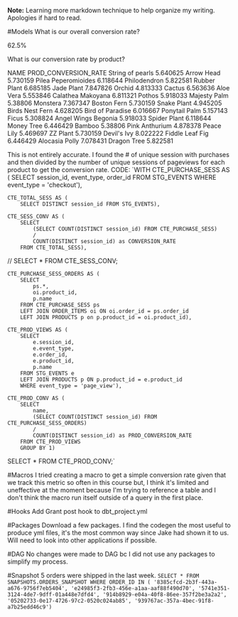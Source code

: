 **Note:** Learning more markdown technique to help organize my writing. Apologies if hard to read.

#Models
What is our overall conversion rate?

62.5%

What is our conversion rate by product?

NAME	PROD_CONVERSION_RATE
String of pearls	5.640625
Arrow Head	5.730159
Pilea Peperomioides	6.118644
Philodendron	5.822581
Rubber Plant	6.685185
Jade Plant	7.847826
Orchid	4.813333
Cactus	6.563636
Aloe Vera	5.553846
Calathea Makoyana	6.811321
Pothos	5.918033
Majesty Palm	5.38806
Monstera	7.367347
Boston Fern	5.730159
Snake Plant	4.945205
Birds Nest Fern	4.628205
Bird of Paradise	6.016667
Ponytail Palm	5.157143
Ficus	5.308824
Angel Wings Begonia	5.918033
Spider Plant	6.118644
Money Tree	6.446429
Bamboo	5.38806
Pink Anthurium	4.878378
Peace Lily	5.469697
ZZ Plant	5.730159
Devil's Ivy	8.022222
Fiddle Leaf Fig	6.446429
Alocasia Polly	7.078431
Dragon Tree	5.822581

This is not entirely accurate. I found the # of unique session with purchases and then divided by the 
number of unique sessions of pageviews for each product to get the conversion rate.
CODE:
`WITH
    CTE_PURCHASE_SESS AS (
        SELECT 
            session_id,
            event_type,
            order_id
        FROM STG_EVENTS
        WHERE event_type = 'checkout'),
        
    CTE_TOTAL_SESS AS (
        SELECT DISTINCT session_id FROM STG_EVENTS),
        
    CTE_SESS_CONV AS (
        SELECT 
            (SELECT COUNT(DISTINCT session_id) FROM CTE_PURCHASE_SESS)
            /
            COUNT(DISTINCT session_id) as CONVERSION_RATE
        FROM CTE_TOTAL_SESS),
        
// SELECT * FROM CTE_SESS_CONV;

    CTE_PURCHASE_SESS_ORDERS AS (
        SELECT 
            ps.*,
            oi.product_id,
            p.name
        FROM CTE_PURCHASE_SESS ps
        LEFT JOIN ORDER_ITEMS oi ON oi.order_id = ps.order_id
        LEFT JOIN PRODUCTS p on p.product_id = oi.product_id),
        
    CTE_PROD_VIEWS AS (
        SELECT
            e.session_id,
            e.event_type,
            e.order_id,
            e.product_id,
            p.name
        FROM STG_EVENTS e
        LEFT JOIN PRODUCTS p ON p.product_id = e.product_id
        WHERE event_type = 'page_view'),
        
    CTE_PROD_CONV AS (
        SELECT
            name,
            (SELECT COUNT(DISTINCT session_id) FROM CTE_PURCHASE_SESS_ORDERS)
            /
            COUNT(DISTINCT session_id) as PROD_CONVERSION_RATE
        FROM CTE_PROD_VIEWS
        GROUP BY 1)
            
SELECT * FROM CTE_PROD_CONV;`

#Macros
I tried creating a macro to get a simple conversion rate given that we track this metric so often in this course
but, I think it's limited and uneffective at the moment because I'm trying to reference a table and I don't think
the macro run itself outside of a query in the first place.

#Hooks
Add Grant post hook to dbt_project.yml

#Packages
Download a few packages. I find the codegen the most useful to produce yml files, it's the most common way since Jake had shown it to us.
Will need to look into other applications if possible.

#DAG
No changes were made to DAG bc I did not use any packages to simplify my process.

#Snapshot
5 orders were shipped in the last week.
`SELECT * FROM SNAPSHOTS.ORDERS_SNAPSHOT WHERE ORDER_ID IN (
'8385cfcd-2b3f-443a-a676-9756f7eb5404',
'e24985f3-2fb3-456e-a1aa-aaf88f490d70',
'5741e351-3124-4de7-9dff-01a448e7dfd4',
'914b8929-e04a-40f8-86ee-357f2be3a2a2',
'05202733-0e17-4726-97c2-0520c024ab85',
'939767ac-357a-4bec-91f8-a7b25edd46c9')`